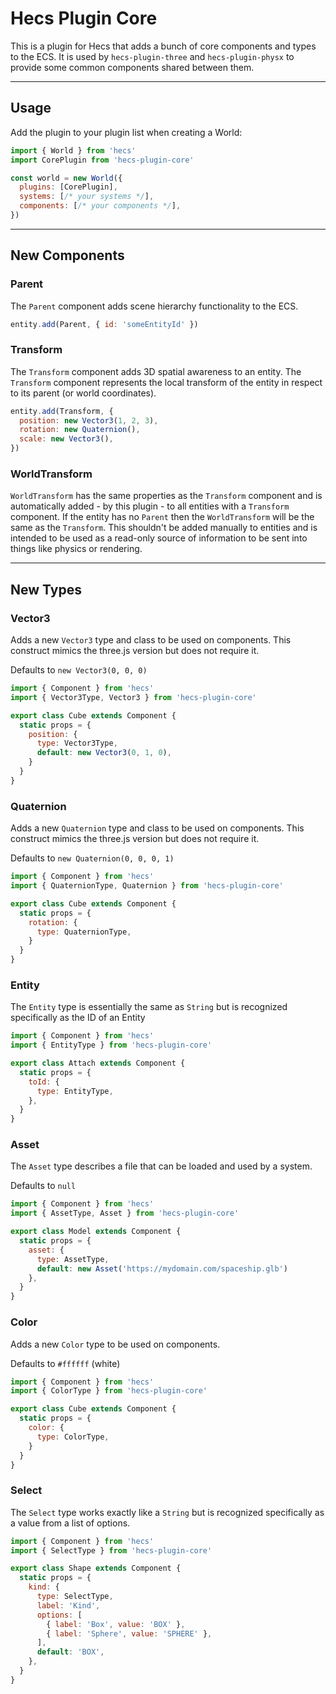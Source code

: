# Hecs Plugin Core

This is a plugin for Hecs that adds a bunch of core components and types to the ECS. It is used by `hecs-plugin-three` and `hecs-plugin-physx` to provide some common components shared between them.

---

## Usage

Add the plugin to your plugin list when creating a World:

```js
import { World } from 'hecs'
import CorePlugin from 'hecs-plugin-core'

const world = new World({
  plugins: [CorePlugin],
  systems: [/* your systems */],
  components: [/* your components */],
})
```

---

## New Components

### Parent

The `Parent` component adds scene hierarchy functionality to the ECS.

```js
entity.add(Parent, { id: 'someEntityId' })
```

### Transform

The `Transform` component adds 3D spatial awareness to an entity. The `Transform` component represents the local transform of the entity in respect to its parent (or world coordinates).

```js
entity.add(Transform, { 
  position: new Vector3(1, 2, 3),
  rotation: new Quaternion(),
  scale: new Vector3(),
})
```

### WorldTransform

`WorldTransform` has the same properties as the `Transform` component and is automatically added - by this plugin - to all entities with a `Transform` component. If the entity has no `Parent` then the `WorldTransform` will be the same as the `Transform`.
This shouldn't be added manually to entities and is intended to be used as a read-only source of information to be sent into things like physics or rendering.

---

## New Types

### Vector3

Adds a new `Vector3` type and class to be used on components. This construct mimics the three.js version but does not require it.

Defaults to `new Vector3(0, 0, 0)`

```js
import { Component } from 'hecs'
import { Vector3Type, Vector3 } from 'hecs-plugin-core'

export class Cube extends Component {
  static props = {
    position: {
      type: Vector3Type,
      default: new Vector3(0, 1, 0),
    }
  }
}
```

### Quaternion

Adds a new `Quaternion` type and class to be used on components. This construct mimics the three.js version but does not require it.

Defaults to `new Quaternion(0, 0, 0, 1)`

```js
import { Component } from 'hecs'
import { QuaternionType, Quaternion } from 'hecs-plugin-core'

export class Cube extends Component {
  static props = {
    rotation: {
      type: QuaternionType,
    }
  }
}
```

### Entity

The `Entity` type is essentially the same as `String` but is recognized specifically as the ID of an Entity

```js
import { Component } from 'hecs'
import { EntityType } from 'hecs-plugin-core'

export class Attach extends Component {
  static props = {
    toId: {
      type: EntityType,
    },
  }
}
```

### Asset

The `Asset` type describes a file that can be loaded and used by a system.

Defaults to `null`

```js
import { Component } from 'hecs'
import { AssetType, Asset } from 'hecs-plugin-core'

export class Model extends Component {
  static props = {
    asset: {
      type: AssetType,
      default: new Asset('https://mydomain.com/spaceship.glb')
    },
  }
}
```

### Color

Adds a new `Color` type to be used on components.

Defaults to `#ffffff` (white)

```js
import { Component } from 'hecs'
import { ColorType } from 'hecs-plugin-core'

export class Cube extends Component {
  static props = {
    color: {
      type: ColorType,
    }
  }
}
```

### Select

The `Select` type works exactly like a `String` but is recognized specifically as a value from a list of options.

```js
import { Component } from 'hecs'
import { SelectType } from 'hecs-plugin-core'

export class Shape extends Component {
  static props = {
    kind: {
      type: SelectType,
      label: 'Kind',
      options: [
        { label: 'Box', value: 'BOX' },
        { label: 'Sphere', value: 'SPHERE' },
      ],
      default: 'BOX',
    },
  }
}
```